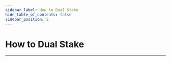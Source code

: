 ```yaml
---
sidebar_label: How to Dual Stake
hide_table_of_contents: false
sidebar_position: 2
---
```


# How to Dual Stake
---